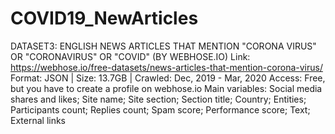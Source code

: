 # COVID19_NewArticles
 DATASET3: ENGLISH NEWS ARTICLES THAT MENTION "CORONA VIRUS" OR "CORONAVIRUS" OR "COVID" (BY WEBHOSE.IO) Link: https://webhose.io/free-datasets/news-articles-that-mention-corona-virus/ Format: JSON | Size: 13.7GB | Crawled: Dec, 2019 - Mar, 2020 Access: Free, but you have to create a profile on webhose.io Main variables: Social media shares and likes; Site name; Site section; Section title; Country; Entities; Participants count; Replies count; Spam score; Performance score; Text; External links
